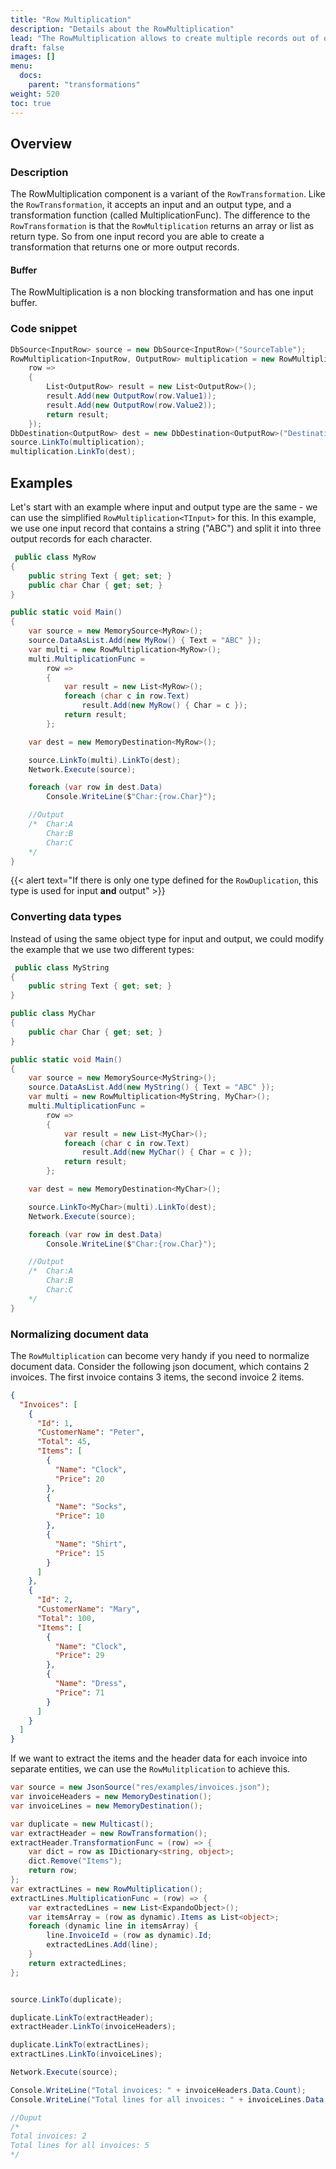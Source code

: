 ```yaml
---
title: "Row Multiplication"
description: "Details about the RowMultiplication"
lead: "The RowMultiplication allows to create multiple records out of one input record. It works like a RowTransformation - so it accepts an input and an output type - but instead of just modifying one records it can return an array of records (when you return an empty list, it will even remove the incoming row)."
draft: false
images: []
menu:
  docs:
    parent: "transformations"
weight: 520
toc: true
---
```


## Overview

### Description

The RowMultiplication component is a variant of the `RowTransformation`. Like the `RowTransformation`, it accepts an input and an output type, and a transformation function (called MultiplicationFunc). The difference to the `RowTransformation` is that the `RowMultiplication` returns an array or list as return type. So from one input record you are able to create a transformation that returns one or more output records.

#### Buffer

The RowMultiplication is a non blocking transformation and has one input buffer.

### Code snippet

```C#
DbSource<InputRow> source = new DbSource<InputRow>("SourceTable");
RowMultiplication<InputRow, OutputRow> multiplication = new RowMultiplication<InputRow, OutputRow>(
    row =>
    {
        List<OutputRow> result = new List<OutputRow>();
        result.Add(new OutputRow(row.Value1));
        result.Add(new OutputRow(row.Value2));
        return result;
    });
DbDestination<OutputRow> dest = new DbDestination<OutputRow>("DestinationTable");
source.LinkTo(multiplication);
multiplication.LinkTo(dest);
```

## Examples

Let's start with an example where input and output type are the same - we can use the simplified `RowMultiplication<TInput>` for this. In this example, we use one input record that contains a string ("ABC") and split it into three output records for each character.

```C#
 public class MyRow
{
    public string Text { get; set; }
    public char Char { get; set; }
}

public static void Main()
{
    var source = new MemorySource<MyRow>();
    source.DataAsList.Add(new MyRow() { Text = "ABC" });
    var multi = new RowMultiplication<MyRow>();
    multi.MultiplicationFunc =
        row =>
        {
            var result = new List<MyRow>();
            foreach (char c in row.Text)
                result.Add(new MyRow() { Char = c });
            return result;
        };

    var dest = new MemoryDestination<MyRow>();

    source.LinkTo(multi).LinkTo(dest);
    Network.Execute(source);

    foreach (var row in dest.Data)
        Console.WriteLine($"Char:{row.Char}");

    //Output
    /*  Char:A
        Char:B
        Char:C
    */
}
```

{{< alert text="If there is only one type defined for the <code>RowDuplication</code>, this type is used for input <b>and</b> output" >}}

### Converting data types

Instead of using the same object type for input and output, we could modify the example that we use two different types:

```C#
 public class MyString
{
    public string Text { get; set; }
}

public class MyChar
{
    public char Char { get; set; }
}

public static void Main()
{
    var source = new MemorySource<MyString>();
    source.DataAsList.Add(new MyString() { Text = "ABC" });
    var multi = new RowMultiplication<MyString, MyChar>();
    multi.MultiplicationFunc =
        row =>
        {
            var result = new List<MyChar>();
            foreach (char c in row.Text)
                result.Add(new MyChar() { Char = c });
            return result;
        };

    var dest = new MemoryDestination<MyChar>();

    source.LinkTo<MyChar>(multi).LinkTo(dest);
    Network.Execute(source);

    foreach (var row in dest.Data)
        Console.WriteLine($"Char:{row.Char}");

    //Output
    /*  Char:A
        Char:B
        Char:C
    */
}
```

### Normalizing document data

The `RowMultiplication` can become very handy if you need to normalize document data. Consider the following json document, which contains 2 invoices. The first invoice contains 3 items, the second invoice 2 items.

```json
{
  "Invoices": [
    {
      "Id": 1,
      "CustomerName": "Peter",
      "Total": 45,
      "Items": [
        {
          "Name": "Clock",
          "Price": 20
        },
        {
          "Name": "Socks",
          "Price": 10
        },
        {
          "Name": "Shirt",
          "Price": 15
        }
      ]
    },
    {
      "Id": 2,
      "CustomerName": "Mary",
      "Total": 100,
      "Items": [
        {
          "Name": "Clock",
          "Price": 29
        },
        {
          "Name": "Dress",
          "Price": 71
        }
      ]
    }
  ]
}
```

If we want to extract the items and the header data for each invoice into separate entities, we can use the `RowMulitplication` to achieve this.

```C#
var source = new JsonSource("res/examples/invoices.json");
var invoiceHeaders = new MemoryDestination();
var invoiceLines = new MemoryDestination();

var duplicate = new Multicast();
var extractHeader = new RowTransformation();
extractHeader.TransformationFunc = (row) => {
    var dict = row as IDictionary<string, object>;
    dict.Remove("Items");
    return row;
};
var extractLines = new RowMultiplication();
extractLines.MultiplicationFunc = (row) => {
    var extractedLines = new List<ExpandoObject>();
    var itemsArray = (row as dynamic).Items as List<object>;
    foreach (dynamic line in itemsArray) {
        line.InvoiceId = (row as dynamic).Id;
        extractedLines.Add(line);
    }
    return extractedLines;
};


source.LinkTo(duplicate);

duplicate.LinkTo(extractHeader);
extractHeader.LinkTo(invoiceHeaders);

duplicate.LinkTo(extractLines);
extractLines.LinkTo(invoiceLines);

Network.Execute(source);

Console.WriteLine("Total invoices: " + invoiceHeaders.Data.Count);
Console.WriteLine("Total lines for all invoices: " + invoiceLines.Data.Count);

//Ouput
/*
Total invoices: 2
Total lines for all invoices: 5
*/
```
